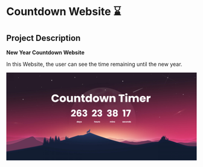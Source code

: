 # Countdown Website ⌛

## Project Description

**New Year Countdown Website**

In this Website, the user can see the time remaining until the new year.

![Website Preview](PreviewImage.png)
